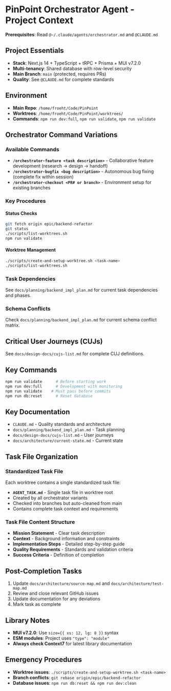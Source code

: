 # PinPoint Orchestrator Agent - Project Context

**Prerequisites**: Read `@~/.claude/agents/orchestrator.md` and `@CLAUDE.md`

## Project Essentials

- **Stack**: Next.js 14 + TypeScript + tRPC + Prisma + MUI v7.2.0
- **Multi-tenancy**: Shared database with row-level security
- **Main Branch**: `main` (protected, requires PRs)
- **Quality**: See `@CLAUDE.md` for complete standards

## Environment

- **Main Repo**: `/home/froeht/Code/PinPoint`
- **Worktrees**: `/home/froeht/Code/PinPoint/worktrees/`
- **Commands**: `npm run dev:full`, `npm run validate`, `npm run validate`

## Orchestrator Command Variations

### Available Commands

- **`/orchestrator-feature <task description>`** - Collaborative feature development (research → design → handoff)
- **`/orchestrator-bugfix <bug description>`** - Autonomous bug fixing (complete fix within session)
- **`/orchestrator-checkout <PR# or branch>`** - Environment setup for existing branches

### Key Procedures

#### Status Checks

```bash
git fetch origin epic/backend-refactor
git status
./scripts/list-worktrees.sh
npm run validate
```

#### Worktree Management

```bash
./scripts/create-and-setup-worktree.sh <task-name>
./scripts/list-worktrees.sh
```

### Task Dependencies

See `docs/planning/backend_impl_plan.md` for current task dependencies and phases.

### Schema Conflicts

Check `docs/planning/backend_impl_plan.md` for current schema conflict matrix.

## Critical User Journeys (CUJs)

See `docs/design-docs/cujs-list.md` for complete CUJ definitions.

## Key Commands

```bash
npm run validate      # Before starting work
npm run dev:full      # Development with monitoring
npm run validate    # Must pass before commits
npm run db:reset      # Reset database
```

## Key Documentation

- `CLAUDE.md` - Quality standards and architecture
- `docs/planning/backend_impl_plan.md` - Task planning
- `docs/design-docs/cujs-list.md` - User journeys
- `docs/architecture/current-state.md` - Current state

## Task File Organization

### Standardized Task File

Each worktree contains a single standardized task file:

- **`AGENT_TASK.md`** - Single task file in worktree root
- Created by all orchestrator variants
- Checked into branches but auto-cleaned from main
- Contains complete task context and requirements

### Task File Content Structure

- **Mission Statement** - Clear task description
- **Context** - Background information and constraints
- **Implementation Steps** - Detailed step-by-step guide
- **Quality Requirements** - Standards and validation criteria
- **Success Criteria** - Definition of completion

## Post-Completion Tasks

1. Update `docs/architecture/source-map.md` and `docs/architecture/test-map.md`
2. Review and close relevant GitHub issues
3. Update documentation for any deviations
4. Mark task as complete

## Library Notes

- **MUI v7.2.0**: Use `size={{ xs: 12, lg: 8 }}` syntax
- **ESM modules**: Project uses `"type": "module"`
- **Always check Context7** for latest library documentation

## Emergency Procedures

- **Worktree issues**: `./scripts/create-and-setup-worktree.sh <task-name>`
- **Branch conflicts**: `git rebase origin/epic/backend-refactor`
- **Database issues**: `npm run db:reset && npm run dev:clean`
